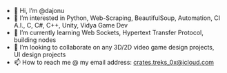 - 👋 Hi, I’m @dajonu
- 👀 I’m interested in Python, Web-Scraping, BeautifulSoup, Automation, CI A.I., C, C#, C++, Unity, Vidya Game Dev 
- 🌱 I’m currently learning Web Sockets, Hypertext Transfer Protocol, building nodes 
- 💞️ I’m looking to collaborate on any 3D/2D video game design projects, UI design projects
- 📫 How to reach me @ my email address: crates.treks_0x@icloud.com

<!---
dajonu/dajonu is a ✨ special ✨ repository because its `README.md` (this file) appears on your GitHub profile.
You can click the Preview link to take a look at your changes.
--->
